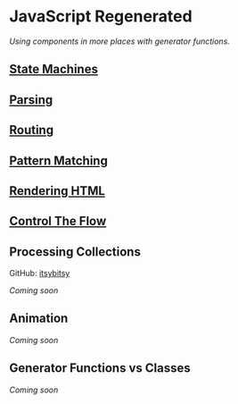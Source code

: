 # JavaScript Regenerated

<hero-icon name="solid/chat-alt-2.svg" width="40"></hero-icon>

_Using components in more places with generator functions._
## [State Machines](/article/machines)

## [Parsing](/article/parsing)

## [Routing](/article/routing)

## [Pattern Matching](/article/pattern-matching)

## [Rendering HTML](/article/markup)

## [Control The Flow](/article/control-the-flow)

## Processing Collections

GitHub: [itsybitsy](https://github.com/RoyalIcing/itsybitsy)

_Coming soon_

## Animation

_Coming soon_

## Generator Functions vs Classes

_Coming soon_
